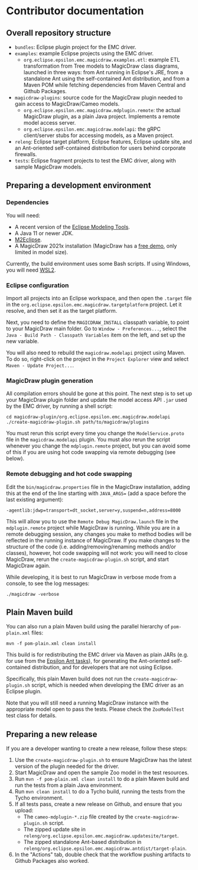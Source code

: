 # Contributor documentation

## Overall repository structure

* `bundles`: Eclipse plugin project for the EMC driver.
* `examples`: example Eclipse projects using the EMC driver.
  * `org.eclipse.epsilon.emc.magicdraw.examples.etl`: example ETL transformation from Tree models to MagicDraw class diagrams, launched in three ways: from Ant running in Eclipse's JRE, from a standalone Ant using the self-contained Ant distribution, and from a Maven POM while fetching dependencies from Maven Central and Github Packages.
* `magicdraw-plugins`: source code for the MagicDraw plugin needed to gain access to MagicDraw/Cameo models.
  * `org.eclipse.epsilon.emc.magicdraw.mdplugin.remote`: the actual MagicDraw plugin, as a plain Java project. Implements a remote model access server.
  * `org.eclipse.epsilon.emc.magicdraw.modelapi`: the gRPC client/server stubs for accessing models, as a Maven project.
* `releng`: Eclipse target platform, Eclipse features, Eclipse update site, and an Ant-oriented self-contained distribution for users behind corporate firewalls.
* `tests`: Eclipse fragment projects to test the EMC driver, along with sample MagicDraw models.

## Preparing a development environment

### Dependencies

You will need:

* A recent version of the [Eclipse Modeling Tools](https://www.eclipse.org/downloads/).
* A Java 11 or newer JDK.
* [M2Eclipse](https://www.eclipse.org/m2e/).
* A MagicDraw 2021x installation (MagicDraw has a [free demo](https://www.magicdraw.com/download/magicdraw), only limited in model size).

Currently, the build environment uses some Bash scripts.
If using Windows, you will need [WSL2](https://docs.microsoft.com/en-us/windows/wsl/install).

### Eclipse configuration

Import all projects into an Eclipse workspace, and then open the `.target` file in the `org.eclipse.epsilon.emc.magicdraw.targetplatform` project.
Let it resolve, and then set it as the target platform.

Next, you need to define the `MAGICDRAW_INSTALL` classpath variable, to point to your MagicDraw main folder.
Go to `Window - Preferences...`, select the `Java - Build Path - Classpath Variables` item on the left, and set up the new variable.

You will also need to rebuild the `magicdraw.modelapi` project using Maven.
To do so, right-click on the project in the `Project Explorer` view and select `Maven - Update Project...`.

### MagicDraw plugin generation

All compilation errors should be gone at this point.
The next step is to set up your MagicDraw plugin folder and update the model access API `.jar` used by the EMC driver, by running a shell script:

```shell
cd magicdraw-plugin/org.eclipse.epsilon.emc.magicdraw.modelapi
./create-magicdraw-plugin.sh path/to/magicdraw/plugins
```

You must rerun this script every time you change the `ModelService.proto` file in the `magicdraw.modelapi` plugin.
You must also rerun the script whenever you change the `mdplugin.remote` project, but you can avoid some of this if you are using hot code swapping via remote debugging (see below).

### Remote debugging and hot code swapping

Edit the `bin/magicdraw.properties` file in the MagicDraw installation, adding this at the end of the line starting with `JAVA_ARGS=` (add a space before the last existing argument):

```text
-agentlib:jdwp=transport=dt_socket,server=y,suspend=n,address=8000
```

This will allow you to use the `Remote Debug MagicDraw.launch` file in the `mdplugin.remote` project while MagicDraw is running.
While you are in a remote debugging session, any changes you make to method bodies will be reflected in the running instance of MagicDraw.
If you make changes to the structure of the code (i.e. adding/removing/renaming methods and/or classes), however, hot code swapping will not work: you will need to close MagicDraw, rerun the `create-magicdraw-plugin.sh` script, and start MagicDraw again.

While developing, it is best to run MagicDraw in verbose mode from a console, to see the log messages:

```shell
./magicdraw -verbose
```

## Plain Maven build

You can also run a plain Maven build using the parallel hierarchy of `pom-plain.xml` files:

```shell
mvn -f pom-plain.xml clean install
```

This build is for redistributing the EMC driver via Maven as plain JARs (e.g. for use from the [Epsilon Ant tasks](https://www.eclipse.org/epsilon/doc/workflow/)), for generating the Ant-oriented self-contained distribution, and for developers that are not using Eclipse.

Specifically, this plain Maven build does not run the `create-magicdraw-plugin.sh` script, which is needed when developing the EMC driver as an Eclipse plugin.

Note that you will still need a running MagicDraw instance with the appropriate model open to pass the tests.
Please check the `ZooModelTest` test class for details.

## Preparing a new release

If you are a developer wanting to create a new release, follow these steps:

1. Use the `create-magicdraw-plugin.sh` to ensure MagicDraw has the latest version of the plugin needed for the driver.
1. Start MagicDraw and open the sample Zoo model in the test resources.
1. Run `mvn -f pom-plain.xml clean install` to do a plain Maven build and run the tests from a plain Java environment.
1. Run `mvn clean install` to do a Tycho build, running the tests from the Tycho environment.
1. If all tests pass, create a new release on Github, and ensure that you upload:
   * The `cameo-mdplugin-*.zip` file created by the `create-magicdraw-plugin.sh` script.
   * The zipped update site in `releng/org.eclipse.epsilon.emc.magicdraw.updatesite/target`.
   * The zipped standalone Ant-based distribution in `releng/org.eclipse.epsilon.emc.magicdraw.antdist/target-plain`.
1. In the "Actions" tab, double check that the workflow pushing artifacts to Github Packages also worked.
